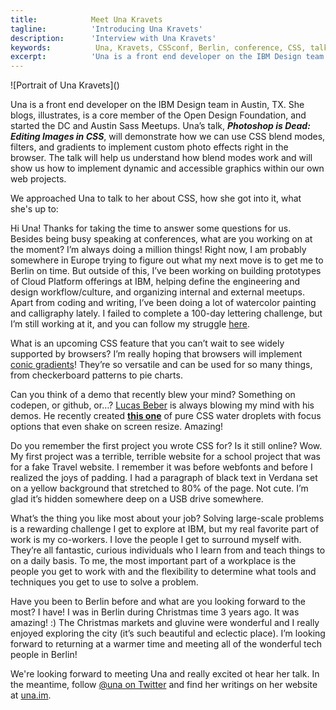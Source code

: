 ```yaml
---
title:            Meet Una Kravets 
tagline:          'Introducing Una Kravets'
description:      'Interview with Una Kravets'
keywords:          Una, Kravets, CSSconf, Berlin, conference, CSS, talks, Photoshop
excerpt:          'Una is a front end developer on the IBM Design team in Austin, TX. Una’s talk, _Photoshop is Dead: Editing Images in CSS_, will demonstrate how we can use CSS to implement custom photo effects right in the browser.'
---
```


<div class="blog-img blog-img--center">
  ![Portrait of Una Kravets]()
</div>

Una is a front end developer on the IBM Design team in Austin, TX. She blogs, illustrates, is a core member of the Open Design Foundation, and started the DC and Austin Sass Meetups. Una’s talk, **_Photoshop is Dead: Editing Images in CSS_**, will demonstrate how we can use CSS blend modes, filters, and gradients to implement custom photo effects right in the browser. The talk will help us understand how blend modes work and will show us how to implement dynamic and accessible graphics within our own web projects.

We approached Una to talk to her about CSS, how she got into it, what she's up to:

<span class="strong-border">Hi Una! Thanks for taking the time to answer some questions for us. Besides being busy speaking at conferences, what are you working on at the moment?</span>
I’m always doing a million things! Right now, I am probably somewhere in Europe trying to figure out what my next move is to get me to Berlin on time. But outside of this, I’ve been working on building prototypes of Cloud Platform offerings at IBM, helping define the engineering and design workflow/culture, and organizing internal and external meetups. Apart from coding and writing, I’ve been doing a lot of watercolor painting and calligraphy lately. I failed to complete a 100-day lettering challenge, but I’m still working at it, and you can follow my struggle [here](https://instagram.com/unadoestype/).

<span class="strong-border">What is an upcoming CSS feature that you can’t wait to see widely supported by browsers?</span>
I’m really hoping that browsers will implement [conic gradients](http://leaverou.github.io/conic-gradient)! They’re so versatile and can be used for so many things, from checkerboard patterns to pie charts.

<span class="strong-border">Can you think of a demo that recently blew your mind? Something on codepen, or github, or…?</span>
[Lucas Beber](https://twitter.com/lucasbebber) is always blowing my mind with his demos. He recently created **[this one](http://codepen.io/lbebber/pen/ZGGNvZ)** of pure CSS water droplets with focus options that even shake on screen resize. Amazing!

<span class="strong-border">Do you remember the first project you wrote CSS for? Is it still online?</span>
Wow. My first project was a terrible, terrible website for a school project that was for a fake Travel website. I remember it was before webfonts and before I realized the joys of padding. I had a paragraph of black text in Verdana set on a yellow background that stretched to 80% of the page. Not cute. I’m glad it’s hidden somewhere deep on a USB drive somewhere.

<span class="strong-border">What’s the thing you like most about your job?</span>
Solving large-scale problems is a rewarding challenge I get to explore at IBM, but my real favorite part of work is my co-workers. I love the people I get to surround myself with. They’re all fantastic, curious individuals who I learn from and teach things to on a daily basis. To me, the most important part of a workplace is the people you get to work with and the flexibility to determine what tools and techniques you get to use to solve a problem.

<span class="strong-border">Have you been to Berlin before and what are you looking forward to the most?</span>
I have! I was in Berlin during Christmas time 3 years ago. It was amazing! :) The Christmas markets and gluvine were wonderful and I really enjoyed exploring the city (it’s such beautiful and eclectic place). I’m looking forward to returning at a warmer time and meeting all of the wonderful tech people in Berlin!

We're looking forward to meeting Una and really excited ot hear her talk. In the meantime, follow [@una on Twitter](https://twitter.com/una) and find her writings on her website at [una.im](http://una.im).
